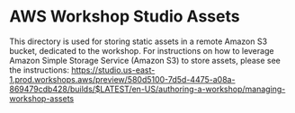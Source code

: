 # AWS Workshop Studio Assets

This directory is used for storing static assets in a remote Amazon S3 bucket, dedicated to the workshop. For instructions on how to leverage Amazon Simple Storage Service (Amazon S3) to store assets, please see the instructions: https://studio.us-east-1.prod.workshops.aws/preview/580d5100-7d5d-4475-a08a-869479cdb428/builds/$LATEST/en-US/authoring-a-workshop/managing-workshop-assets
